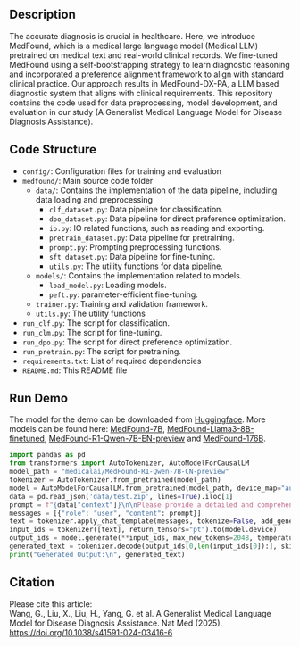 ## Description
The accurate diagnosis is crucial in healthcare. Here, we introduce MedFound, which is a medical large language model (Medical LLM) pretrained on medical text and real-world clinical records. We fine-tuned MedFound using a self-bootstrapping strategy to learn diagnostic reasoning and incorporated a preference alignment framework to align with standard clinical practice. Our approach results in MedFound-DX-PA, a LLM based diagnostic system that aligns with clinical requirements. This repository contains the code used for data preprocessing, model development, and evaluation in our study (A Generalist Medical Language Model for Disease Diagnosis Assistance).

## Code Structure
- `config/`: Configuration files for training and evaluation
- `medfound/`: Main source code folder
  - `data/`: Contains the implementation of the data pipeline, including data loading and preprocessing
    - `clf_dataset.py`: Data pipeline for classification.
    - `dpo_dataset.py`: Data pipeline for direct preference optimization.
    - `io.py`: IO related functions, such as reading and exporting.
    - `pretrain_dataset.py`: Data pipeline for pretraining.
    - `prompt.py`: Prompting preprocessing functions.
    - `sft_dataset.py`: Data pipeline for fine-tuning.
    - `utils.py`: The utility functions for data pipeline.
  - `models/`: Contains the implementation related to models.
    - `load_model.py`: Loading models.
    - `peft.py`: parameter-efficient fine-tuning.
  - `trainer.py`: Training and validation framework.
  - `utils.py`: The utility functions
- `run_clf.py`: The script for classification.
- `run_clm.py`: The script for fine-tuning.
- `run_dpo.py`: The script for direct preference optimization.
- `run_pretrain.py`: The script for pretraining.
- `requirements.txt`: List of required dependencies
- `README.md`: This README file

## Run Demo
The model for the demo can be downloaded from [Huggingface](https://huggingface.co/medicalai/MedFound-Llama3-8B-finetuned). More models can be found here: [MedFound-7B](https://huggingface.co/medicalai/MedFound-7B), [MedFound-Llama3-8B-finetuned](https://huggingface.co/medicalai/MedFound-Llama3-8B-finetuned), [MedFound-R1-Qwen-7B-EN-preview](https://huggingface.co/medicalai/MedFound-R1-Qwen-7B-EN-preview) and [MedFound-176B](https://huggingface.co/medicalai/MedFound-176B).

```python
import pandas as pd
from transformers import AutoTokenizer, AutoModelForCausalLM
model_path = "medicalai/MedFound-R1-Qwen-7B-CN-preview"
tokenizer = AutoTokenizer.from_pretrained(model_path)
model = AutoModelForCausalLM.from_pretrained(model_path, device_map="auto")
data = pd.read_json('data/test.zip', lines=True).iloc[1]
prompt = f"{data["context"]}\n\nPlease provide a detailed and comprehensive diagnostic analysis of this medical record, and give the diagnostic results.\n"
messages = [{"role": "user", "content": prompt}]
text = tokenizer.apply_chat_template(messages, tokenize=False, add_generation_prompt=True)
input_ids = tokenizer([text], return_tensors="pt").to(model.device)
output_ids = model.generate(**input_ids, max_new_tokens=2048, temperature=0.7, do_sample=True).to(model.device)
generated_text = tokenizer.decode(output_ids[0,len(input_ids[0]):], skip_special_tokens=True)
print("Generated Output:\n", generated_text)
```

## Citation
Please cite this article:  
Wang, G., Liu, X., Liu, H., Yang, G. et al. A Generalist Medical Language Model for Disease Diagnosis Assistance. Nat Med (2025). https://doi.org/10.1038/s41591-024-03416-6
